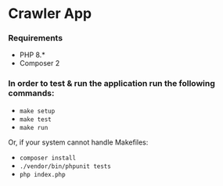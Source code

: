 # Crawler App

### Requirements
* PHP 8.*
* Composer 2

### In order to test & run the application run the following commands:
* ``make setup``
* ``make test``
* ``make run``

Or, if your system cannot handle Makefiles:
* ``composer install``
* ``./vendor/bin/phpunit tests``
* ``php index.php``
